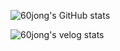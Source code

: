 ![60jong's GitHub stats](https://github-readme-stats.vercel.app/api?username=60jong&show_icon=true&theme=kacho_ga)

![60jong's velog stats](https://jongky.shop:8080/velog-stats?username=rudwhd515&refresh_token=eyJhbGciOiJIUzI1NiIsInR5cCI6IkpXVCJ9.eyJ1c2VyX2lkIjoiZTIxMTY0ZWEtNGFmYy00M2JiLTk0ZDctN2UyMjFmMTA3ZDQyIiwidG9rZW5faWQiOiJjNTIzZTQ0ZS1jMWI2LTQxMDctOGU1NS05ZWZiN2M4MTc1NTUiLCJpYXQiOjE2NzYyODg0NzAsImV4cCI6MTY3ODg4MDQ3MCwiaXNzIjoidmVsb2cuaW8iLCJzdWIiOiJyZWZyZXNoX3Rva2VuIn0.vzGYbVScfN_7ngJi8zNYsUpCqjCMKiT0xl8jlZTcqeg)

<!--
**60jong/60jong** is a ✨ _special_ ✨ repository because its `README.md` (this file) appears on your GitHub profile.

Here are some ideas to get you started:

- 🔭 I’m currently working on ...
- 🌱 I’m currently learning ...
- 👯 I’m looking to collaborate on ...
- 🤔 I’m looking for help with ...
- 💬 Ask me about ...
- 📫 How to reach me: ...
- 😄 Pronouns: ...
- ⚡ Fun fact: ...
-->
